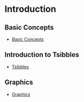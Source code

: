 # Introduction

## Basic Concepts

- [Basic Concepts](intro.md)


## Introduction to Tsibbles
- [Tsibbles](tsibbles.md)


## Graphics
- [Graphics](plots.md)